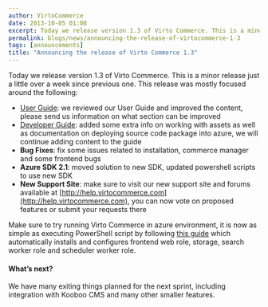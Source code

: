 ```yaml
---
author: VirtoCommerce
date: 2013-10-05 01:08
excerpt: Today we release version 1.3 of Virto Commerce. This is a minor release just a little over a week since previous one.
permalink: blogs/news/announcing-the-release-of-virtocommerce-1-3
tags: [announcements]
title: "Announcing the release of Virto Commerce 1.3"
---
```

Today we release version 1.3 of Virto Commerce. This is a minor release just a little over a week since previous one. This release was mostly focused around the following:

* [User Guide](http://docs.virtocommerce.com/display/vc1userguide/Home): we reviewed our User Guide and improved the content, please send us information on what section can be improved
* [Developer Guide](http://docs.virtocommerce.com/display/vc1devguide/Home): added some extra info on working with assets as well as documentation on deploying source code package into azure, we will continue adding content to the guide
* **Bug Fixes**: fix some issues related to installation, commerce manager and some frontend bugs
* **Azure SDK 2.1**: moved solution to new SDK, updated powershell scripts to use new SDK
* **New Support Site**: make sure to visit our new support site and forums available at [http://help.virtocommerce.com](http://help.virtocommerce.com), you can now vote on proposed features or submit your requests there

Make sure to try running Virto Commerce in azure environment, it is now as simple as executing PowerShell script by following [this guide](http://docs.virtocommerce.com/display/vc1devguide/Source+Code+Azure+Deployment) which automatically installs and configures frontend web role, storage, search worker role and scheduler worker role.

#### What’s next?

We have many exiting things planned for the next sprint, including integration with Kooboo CMS and many other smaller features.